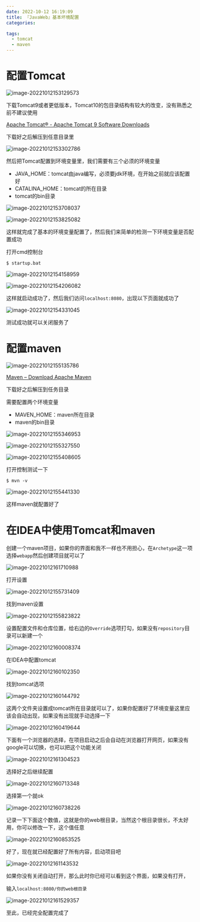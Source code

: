 ```yaml
---
date: 2022-10-12 16:19:09
title: 『JavaWeb』基本坏境配置
categories:

tags:
  - tomcat
  - maven
---
```


# 配置Tomcat

![image-20221012153129573](https://skynesserblog.oss-cn-hangzhou.aliyuncs.com/image-20221012153129573.png)

下载Tomcat9或者更低版本，Tomcat10的包目录结构有较大的改变，没有熟悉之前不建议使用

[Apache Tomcat® - Apache Tomcat 9 Software Downloads](https://tomcat.apache.org/download-90.cgi)

下载好之后解压到任意目录里

![image-20221012153302786](https://skynesserblog.oss-cn-hangzhou.aliyuncs.com/image-20221012153302786.png)

然后把Tomcat配置到环境变量里，我们需要有三个必须的环境变量

- JAVA_HOME：tomcat由java编写，必须要jdk环境，在开始之前就应该配置好
- CATALINA_HOME：tomcat的所在目录
- tomcat的bin目录

![image-20221012153708037](https://skynesserblog.oss-cn-hangzhou.aliyuncs.com/image-20221012153708037.png)

![image-20221012153825082](https://skynesserblog.oss-cn-hangzhou.aliyuncs.com/image-20221012153825082.png)

这样就完成了基本的环境变量配置了，然后我们来简单的检测一下环境变量是否配置成功

打开cmd控制台

```shell
$ startup.bat
```

![image-20221012154158959](https://skynesserblog.oss-cn-hangzhou.aliyuncs.com/image-20221012154158959.png)

![image-20221012154206082](https://skynesserblog.oss-cn-hangzhou.aliyuncs.com/image-20221012154206082.png)

这样就启动成功了，然后我们访问`localhost:8080`，出现以下页面就成功了

![image-20221012154331045](https://skynesserblog.oss-cn-hangzhou.aliyuncs.com/image-20221012154331045.png)

测试成功就可以关闭服务了

# 配置maven

![image-20221012155135786](https://skynesserblog.oss-cn-hangzhou.aliyuncs.com/image-20221012155135786.png)

[Maven – Download Apache Maven](https://maven.apache.org/download.cgi)

下载好之后解压到任务目录

需要配置两个环境变量

- MAVEN_HOME：maven所在目录
- maven的bin目录

![image-20221012155346953](https://skynesserblog.oss-cn-hangzhou.aliyuncs.com/image-20221012155346953.png)

![image-20221012155327550](https://skynesserblog.oss-cn-hangzhou.aliyuncs.com/image-20221012155327550.png)

![image-20221012155408605](https://skynesserblog.oss-cn-hangzhou.aliyuncs.com/image-20221012155408605.png)

打开控制测试一下

```shell
$ mvn -v
```

![image-20221012155441330](https://skynesserblog.oss-cn-hangzhou.aliyuncs.com/image-20221012155441330.png)

这样maven就配置好了

# 在IDEA中使用Tomcat和maven

创建一个maven项目，如果你的界面和我不一样也不用担心，在`Archetype`这一项选择`webapp`然后创建项目就可以了

![image-20221012161710988](https://skynesserblog.oss-cn-hangzhou.aliyuncs.com/image-20221012161710988.png)

打开设置

![image-20221012155731409](https://skynesserblog.oss-cn-hangzhou.aliyuncs.com/image-20221012155731409.png)

找到maven设置

![image-20221012155823822](https://skynesserblog.oss-cn-hangzhou.aliyuncs.com/image-20221012155823822.png)

设置配置文件和仓库位置，给右边的`Override`选项打勾，如果没有`repository`目录可以新建一个

![image-20221012160008374](https://skynesserblog.oss-cn-hangzhou.aliyuncs.com/image-20221012160008374.png)

在IDEA中配置tomcat

![image-20221012160102350](https://skynesserblog.oss-cn-hangzhou.aliyuncs.com/image-20221012160102350.png)

找到tomcat选项

![image-20221012160144792](https://skynesserblog.oss-cn-hangzhou.aliyuncs.com/image-20221012160144792.png)

这两个文件夹设置成tomcat所在目录就可以了，如果你配置好了环境变量这里应该会自动出现，如果没有出现就手动选择一下

![image-20221012160419644](https://skynesserblog.oss-cn-hangzhou.aliyuncs.com/image-20221012160419644.png)

下面有一个浏览器的选择，在项目启动之后会自动在浏览器打开网页，如果没有google可以切换，也可以把这个功能关闭

![image-20221012161304523](https://skynesserblog.oss-cn-hangzhou.aliyuncs.com/image-20221012161304523.png)

选择好之后继续配置

![image-20221012160713348](https://skynesserblog.oss-cn-hangzhou.aliyuncs.com/image-20221012160713348.png)

选择第一个就ok

![image-20221012160738226](https://skynesserblog.oss-cn-hangzhou.aliyuncs.com/image-20221012160738226.png)

记录一下下面这个数值，这就是你的web根目录，当然这个根目录很长，不太好用，你可以修改一下，这个值任意

![image-20221012160853525](https://skynesserblog.oss-cn-hangzhou.aliyuncs.com/image-20221012160853525.png)

好了，现在就已经配置好了所有内容，启动项目吧

![image-20221012161143532](https://skynesserblog.oss-cn-hangzhou.aliyuncs.com/image-20221012161143532.png)

如果你没有关闭自动打开，那么此时你已经可以看到这个界面，如果没有打开，

输入`localhost:8080/你的web根目录`

![image-20221012161529357](https://skynesserblog.oss-cn-hangzhou.aliyuncs.com/image-20221012161529357.png)

至此，已经完全配置完成了